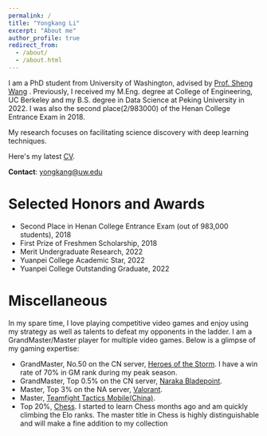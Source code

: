 ```yaml
---
permalink: /
title: "Yongkang Li"
excerpt: "About me"
author_profile: true
redirect_from: 
  - /about/
  - /about.html
---
```


I am a PhD student from University of Washington, advised by [Prof. Sheng Wang](https://homes.cs.washington.edu/~swang/) . Previously, I received my M.Eng. degree at College of Engineering, UC Berkeley and my B.S. degree in Data Science at Peking University in 2022. I was also the second place(2/983000) of the Henan College Entrance Exam in 2018.

My research focuses on facilitating science discovery with deep learning techniques.

Here's my latest [CV](/assets/YongkangCV_2024Nov12th.pdf).

**Contact**: yongkang@uw.edu

[//]: # (# News)

[//]: # (* **Yongkang became the reviewer of RECOMB 2024!**)


# Selected Honors and Awards
- Second Place in Henan College Entrance Exam (out of 983,000 students), 2018
- First Prize of Freshmen Scholarship, 2018
- Merit Undergraduate Research, 2022
- Yuanpei College Academic Star, 2022
- Yuanpei College Outstanding Graduate, 2022


# Miscellaneous

In my spare time, I love playing competitive video games and enjoy using my strategy as well as talents to defeat my opponents in the ladder. I am a GrandMaster/Master player for multiple video games. Below is a glimpse of my gaming expertise:

- GrandMaster, No.50 on the CN server, [Heroes of the Storm](https://heroesofthestorm.blizzard.com/). I have a win rate of 70% in GM rank during my peak season.
- GrandMaster, Top 0.5% on the CN server, [Naraka Bladepoint](https://www.yjwujian.cn/).
- Master, Top 3% on the NA server, [Valorant](https://playvalorant.com/).
- Master, [Teamfight Tactics Mobile(China)](https://teamfighttactics.leagueoflegends.com/). 
- Top 20%, [Chess](https://chess.com/). I started to learn Chess months ago and am quickly climbing the Elo ranks. The master title in Chess is highly distinguishable and will make a fine addition to my collection


<br> 
<br> 
